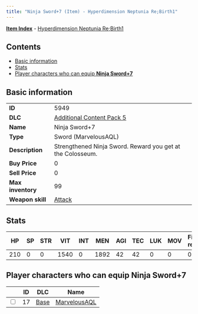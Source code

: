 ```yaml
---
title: "Ninja Sword+7 (Item) - Hyperdimension Neptunia Re;Birth1"
---
```


[**Item Index**](/neptunia/rb1/item/index.html) - [Hyperdimension Neptunia Re;Birth1](/neptunia/rb1)

## Contents

- [Basic information](#basic-information)
- [Stats](#stats)
- [Player characters who can equip **Ninja Sword+7**](#player-characters-who-can-equip-ninja-sword-7)

## Basic information

|   |   |
| -- | -- |
| **ID** | 5949 |
| **DLC** | [Additional Content Pack 5](/neptunia/rb1/dlc/14-pack5.html) |
| **Name** | Ninja Sword+7 |
| **Type** | Sword (MarvelousAQL) |
| **Description** | Strengthened Ninja Sword. Reward you get at the Colosseum. |
| **Buy Price** | 0 |
| **Sell Price** | 0 |
| **Max inventory** | 99 |
| **Weapon skill** | [Attack](/neptunia/rb1/skill/1-2601-attack.html) |

## Stats

| HP | SP | STR | VIT | INT | MEN | AGI | TEC | LUK | MOV | Fire res. | Ice res. | Wind res. | Lightning res. |
| -- | -- | --- | --- | --- | --- | --- | --- | --- | --- | --------- | -------- | --------- | -------------- |
| 210 | 0 | 0 | 1540 | 0 | 1892 | 42 | 42 | 0 | 0 | 0 | 0 | 0 | 0 |

## Player characters who can equip **Ninja Sword+7**

|    | ID | DLC | Name |
| -- | -- | --- | ---- |
| <input type="checkbox" id="rb1-player-1-17" class="trackbox" /> | 17 | [Base](/neptunia/rb1/dlc/1-base.html) | [MarvelousAQL](/neptunia/rb1/player/1-17-marvelousaql.html) |